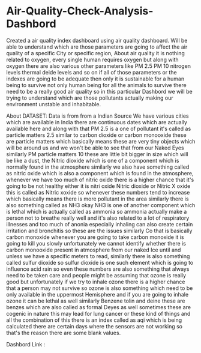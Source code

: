 # Air-Quality-Check-Analysis- Dashbord

Created a air quality index dashboard using air quality dashboard. Will be able to understand which are those parameters are going to affect the air quality of a specific City or specific region, 
About air quality it is nothing related to oxygen, every single human
requires oxygen but along with oxygen there are also various other parameters like PM 2.5 PM 10 nitrogen levels thermal deide levels and so on if all of
those parameters or the indexes are going to be adequate then only it is sustainable for a human being to survive not only human being for all the animals
to survive there need to be a really good air quality so in this particular Dashbord we will be trying to understand which are those pollutants actually making our environment unstable and inhabitable.

About DATASET:
Data is from from a Indian Source 
We have various cities which are available in India there are continuous dates which are actually available here
and along with that PM 2.5 is a one of pollutant it's called as particle matters 2.5 similar to carbon dioxide or carbon monooxide these are particle matters which basically means these are very tiny objects which will be around us and we won't be able to see that from our Naked Eyes similarly PM
particle matters 10 these are little bit bigger in size which will be like a dust,
the Nitric dioxide which is one of a component which is normally found in the
atmosphere similarly we also have something called as nitric oxide which is also a component which is
found in the atmosphere, whenever we have too much of nitric oxide there is a higher chance that it's going to be not
healthy either it is nitri oxide Nitric dioxide or Nitric X oxide this is called as Nitric xoxide so whenever these numbers tend to increase which basically
means there is more pollutant in the area similarly there is also something called as NH3 okay NH3 is one of another component
which is lethal which is actually called as ammonia so ammonia actually make a person not to breathe really well and it's also related to a lot of respiratory
illnesses and too much of anonia especially inhaling can also create certain irritation and bronchitis so these are the issues similarly Co that is basically carbon monoxide whenever you are going to take carbon monoxide it is going to kill you slowly unfortunately we cannot identify whether there is carbon monooxide present in atmosphere from our naked Ice until and unless we have a specific meters to read, similarly there is also something called sulfur dioxide so sulfur dioxide is one such element which is going to influence acid rain so even these numbers are also something that always need to be taken care and people might be assuming that ozone is really good but unfortunately if we try to inhale ozone there is a higher chance that a person may not survive so ozone
is also something which need to be only available in the uppermost Hemisphere and if you are going to inhale ozone it can be lethal as well similarly Benzene tolin and deine these are benzes which are also called as formal Deyes as well sometimes these are cogenic in nature this may lead for lung
cancer or these kind of things and all the combination of this there is an index called as aqi which is being
calculated there are certain days where the sensors are not working so that's the reason there are some blank values.

Dashbord Link :
